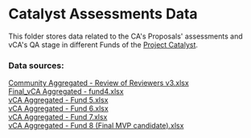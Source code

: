 # Catalyst Assessments Data

This folder stores data related to the CA's Proposals' assessments and vCA's QA stage in different Funds of the [Project Catalyst](https://cardano.ideascale.com/c/).

### Data sources:
[Community Aggregated - Review of Reviewers v3.xlsx]()\
[Final_vCA Aggregated - fund4.xlsx](https://docs.google.com/spreadsheets/d/1nHRXoVQ7xxIc8d3_WZrEGElcYWf4wxJ8/edit?usp=sharing&ouid=107165483061448659924&rtpof=true&sd=true)\
[vCA Aggregated - Fund 5.xlsx](https://docs.google.com/spreadsheets/d/1ACUgTJ1tmFiyNTDk2U8fmYO3L367LNsd/edit?usp=sharing&ouid=107165483061448659924&rtpof=true&sd=true)\
[vCA Aggregated - Fund 6.xlsx](https://docs.google.com/spreadsheets/d/17H7j3ucqJ-0DQN9B44RuS8ehfXaw20-A/edit?usp=sharing&ouid=107165483061448659924&rtpof=true&sd=true)\
[vCA Aggregated - Fund 7.xlsx](https://docs.google.com/spreadsheets/d/1UTKpi1uDx3ZLmnhC_YRrFtUBHgTmB1gx/edit?usp=sharing&ouid=107165483061448659924&rtpof=true&sd=true)\
[vCA Aggregated - Fund 8 (Final MVP candidate).xlsx](https://docs.google.com/spreadsheets/d/1hHp4YTEvEuOtXHZzlGESBx-UtOtd9pxjbXWXzDpyY6I/edit?usp=sharing)

